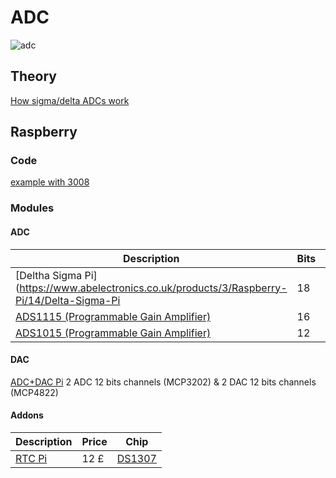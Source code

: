 # ADC
![adc](http://www.beis.de/Elektronik/DeltaSigma/ADCSinus.GIF)

## Theory

[How sigma/delta ADCs work](http://www.beis.de/Elektronik/DeltaSigma/DeltaSigma.html)


## Raspberry

### Code
[example with 3008](http://www.electroensaimada.com/adc.html)

### Modules

#### ADC 

Description|Bits|Channels|Price|Chip|sps
---|---|---|---|---|---
[Deltha Sigma Pi](https://www.abelectronics.co.uk/products/3/Raspberry-Pi/14/Delta-Sigma-Pi|18|8|18 £|[MCP3424](http://www.microchip.com/wwwproducts/Devices.aspx?product=MCP3424)|3.7(18),240(12)
[ADS1115 (Programmable Gain Amplifier)](http://www.adafruit.com/product/1085)|16|4|$14.95||860
[ADS1015 (Programmable Gain Amplifier)](http://www.adafruit.com/products/1083)|12|4|$9.95|| 3300

#### DAC

[ADC+DAC Pi](https://www.abelectronics.co.uk/products/3/Raspberry-Pi/39/ADC-DAC-Pi-Raspberry-Pi-ADC-and-DAC-expansion-board) 2 ADC 12 bits channels (MCP3202) &  2 DAC 12 bits channels (MCP4822)


#### Addons
Description|Price|Chip
---|---|---
[RTC Pi](https://www.abelectronics.co.uk/products/3/Raspberry-Pi/15/RTC-Pi)|12 £|[DS1307](datasheets.maximintegrated.com/en/ds/DS1307.pdf)

